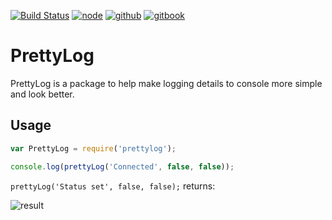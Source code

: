 [![Build Status](https://travis-ci.org/Moosecoop/PrettyLog.svg?branch=master)](https://travis-ci.org/Moosecoop/PrettyLog) [![node](https://rawgit.com/aleen42/badges/master/src/node.svg)](https://cdn.rawgit.com/aleen42/badges/master/src/node.svg) [![github](https://cdn.rawgit.com/aleen42/badges/master/src/github.svg)](https://github.com/moosecoop/prettylog) [![gitbook](https://cdn.rawgit.com/aleen42/badges/master/src/gitbook_2.svg)](https://moosecoop.gitbooks.io/prettylog/content/) 
# PrettyLog
PrettyLog is a package to help make logging details to console more simple and look better.

## Usage
```javascript
var PrettyLog = require('prettylog');

console.log(prettyLog('Connected', false, false));
```

`prettyLog('Status set', false, false);` returns:

![result](https://i.imgur.com/Bf3LgNS.png "Logo Title Text 1")
